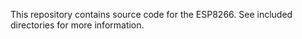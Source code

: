 This repository contains source code for the ESP8266.  See included directories for more information.
